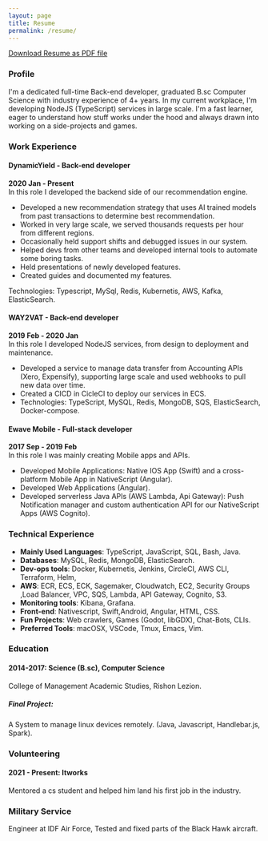 ```yaml
---
layout: page
title: Resume
permalink: /resume/
---
```

[Download Resume as PDF file](https://github.com/tomshabtay/tomshabtay.github.io/raw/master/assets/resume.pdf)

### Profile 
I'm a dedicated full-time Back-end developer, graduated B.sc Computer Science with industry experience of 4+ years.
In my current workplace, I'm developing NodeJS (TypeScript) services in large scale. I'm a fast learner, eager to understand how stuff works under the hood and always drawn into working on a side-projects and games.
 
### Work Experience
 
#### **DynamicYield** - Back-end developer
**2020 Jan - Present**
<br>
In this role I developed the backend side of our recommendation engine.
- Developed a new recommendation strategy that uses AI trained models from past transactions to determine best recommendation.
- Worked in very large scale, we served thousands requests per hour from different regions.
- Occasionally held support shifts and debugged issues in our system.
- Helped devs from other teams and developed internal tools to automate some boring tasks.
- Held presentations of newly developed features.
- Created guides and documented my features.

Technologies: Typescript, MySql, Redis, Kubernetis, AWS, Kafka, ElasticSearch.

#### **WAY2VAT** - Back-end developer
**2019 Feb - 2020 Jan**
<br>
In this role I developed NodeJS services, from design to deployment and maintenance.
- Developed a service to manage data transfer from Accounting APIs (Xero, Expensify), supporting large scale and used webhooks to pull new data over time.
- Created a CICD in CicleCI to deploy our services in ECS.
- Technologies: TypeScript, MySQL, Redis, MongoDB, SQS, ElasticSearch, Docker-compose.
 
####  **Ewave Mobile** - Full-stack developer
**2017 Sep - 2019 Feb**
<br>
In this role I was mainly creating Mobile apps and APIs.
- Developed Mobile Applications: Native IOS App (Swift) and a cross-platform Mobile App in NativeScript (Angular).
- Developed Web Applications (Angular).
- Developed serverless Java APIs (AWS Lambda, Api Gateway): Push Notification manager and custom authentication API for our NativeScript Apps (AWS Cognito).
 
### Technical Experience
 
- **Mainly Used Languages**: TypeScript, JavaScript, SQL, Bash, Java.
- **Databases**: MySQL, Redis, MongoDB, ElasticSearch.
- **Dev-ops tools**: Docker, Kubernetis, Jenkins, CircleCI, AWS CLI, Terraform, Helm, 
- **AWS**: ECR, ECS, ECK, Sagemaker, Cloudwatch, EC2, Security Groups ,Load Balancer, VPC, SQS, Lambda, API Gateway, Cognito, S3.
- **Monitoring tools**: Kibana, Grafana.
- **Front-end**: Nativescript, Swift,Android, Angular, HTML, CSS.
- **Fun Projects**: Web crawlers, Games (Godot, libGDX), Chat-Bots, CLIs.
- **Preferred Tools**: macOSX, VSCode, Tmux, Emacs, Vim.
 
 
### Education 
#### 2014-2017: Science (B.sc), Computer Science
College of Management Academic Studies, Rishon Lezion.
##### Final Project:
A System to manage linux devices remotely. (Java, Javascript, Handlebar.js, Spark).
### Volunteering
#### 2021 - Present: Itworks 
Mentored a cs student and helped him land his first job in the industry.

### Military Service
Engineer at IDF Air Force, Tested and fixed parts of the Black Hawk aircraft.
